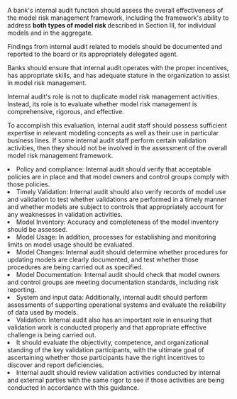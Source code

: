 
A bank's internal audit function should assess the overall effectiveness of the model risk management framework, including the framework's ability to address <strong>both types of model risk </strong>described in Section III, for individual models and in the aggregate. 

Findings from internal audit related to models should be documented and reported to the board or its appropriately delegated agent. 

Banks should ensure that internal audit operates with the proper incentives, has appropriate skills, and has adequate stature in the organization to assist in model risk management. 


Internal audit's role is not to duplicate model risk management activities. Instead, its role is to evaluate whether model risk management is comprehensive, rigorous, and effective. 

To accomplish this evaluation, internal audit staff should possess sufficient expertise in relevant modeling concepts as well as their use in particular business lines. If some internal audit staff perform certain validation activities, then they should not be involved in the assessment of the overall model risk management framework.

<li>Policy and compliance: Internal audit should verify that acceptable policies are in place and that model owners and control groups comply with those policies. </li>
<li>Timely Validation: Internal audit should also verify records of model use and validation to test whether validations are performed in a timely manner and whether models are subject to controls that appropriately account for any weaknesses in validation activities. </li>
<li>Model Inventory: Accuracy and completeness of the model inventory should be assessed. </li>
<li>Model Usage: In addition, processes for establishing and monitoring limits on model usage should be evaluated. </li>
<li>Model Changes: Internal audit should determine whether procedures for updating models are clearly documented, and test whether those procedures are being carried out as specified. </li>
<li>Model Documentation: Internal audit should check that model owners and control groups are meeting documentation standards, including risk reporting. 
<li>System and input data: Additionally, internal audit should perform assessments of supporting operational systems and evaluate the reliability of data used by models.</li>
<li>Validation: Internal audit also has an important role in ensuring that validation work is conducted properly and that appropriate effective challenge is being carried out. 
  <li>It should evaluate the objectivity, competence, and organizational standing of the key validation participants, with the ultimate goal of ascertaining whether those participants have the right incentives to discover and report deficiencies. </li>
  <li>Internal audit should review validation activities conducted by internal and external parties with the same rigor to see if those activities are being conducted in accordance with this guidance. </li>
</li>
